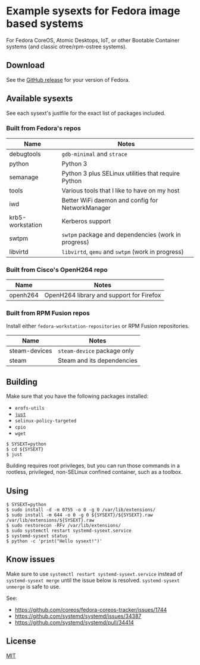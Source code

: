 # Example sysexts for Fedora image based systems

For Fedora CoreOS, Atomic Desktops, IoT, or other Bootable Container systems
(and classic otree/rpm-ostree systems).

## Download

See the [GitHub release](https://github.com/travier/fedora-sysexts/releases)
for your version of Fedora.

## Available sysexts

See each sysext's justfile for the exact list of packages included.

### Built from Fedora's repos

| Name | Notes |
|-|-|
| debugtools | `gdb-minimal` and `strace` |
| python | Python 3 |
| semanage | Python 3 plus SELinux utilities that require Python |
| tools | Various tools that I like to have on my host |
| iwd | Better WiFi daemon and config for NetworkManager |
| krb5-workstation| Kerberos support |
| swtpm | `swtpm` package and dependencies (work in progress) |
| libvirtd | `libvirtd`, `qemu` and `swtpm` (work in progress) |

### Built from Cisco's OpenH264 repo

| Name | Notes |
|-|-|
| openh264 | OpenH264 library and support for Firefox |

### Built from RPM Fusion repos

Install either `fedora-workstation-repositories` or RPM Fusion repositories.

| Name | Notes |
|-|-|
| steam-devices | `steam-device` package only |
| steam | Steam and its dependencies |

## Building

Make sure that you have the following packages installed:
- `erofs-utils`
- [`just`](https://github.com/casey/just)
- `selinux-policy-targeted`
- `cpio`
- `wget`

```
$ SYSEXT=python
$ cd ${SYSEXT}
$ just
```

Building requires root privileges, but you can run those commands in a
rootless, privileged, non-SELinux confined container, such as a toolbox.

## Using

```
$ SYSEXT=python
$ sudo install -d -m 0755 -o 0 -g 0 /var/lib/extensions/
$ sudo install -m 644 -o 0 -g 0 ${SYSEXT}/${SYSEXT}.raw /var/lib/extensions/${SYSEXT}.raw
$ sudo restorecon -RFv /var/lib/extensions/
$ sudo systemctl restart systemd-sysext.service
$ systemd-sysext status
$ python -c 'print("Hello sysext!")'
```

## Know issues

Make sure to use `systemctl restart systemd-sysext.service` instead of
`systemd-sysext merge` until the issue below is resolved. `systemd-sysext
unmerge` is safe to use.

See:
- https://github.com/coreos/fedora-coreos-tracker/issues/1744
- https://github.com/systemd/systemd/issues/34387
- https://github.com/systemd/systemd/pull/34414

## License

[MIT](LICENSE)
